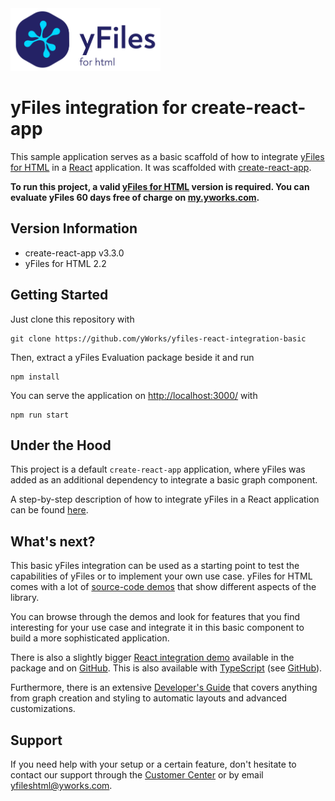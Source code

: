 <img src="./src/yfiles-logo.svg" alt="yFiles logo" height="100"/>

# yFiles integration for create-react-app

This sample application serves as a basic scaffold of how to integrate [yFiles for HTML](https://www.yworks.com/products/yfiles-for-html) in a [React](https://reactjs.org/) application. It was scaffolded with [create-react-app](https://create-react-app.dev/).

**To run this project, a valid [yFiles for HTML](https://www.yworks.com/products/yfiles-for-html) version is required. You can evaluate yFiles 60 days free of charge on [my.yworks.com](https://my.yworks.com/signup?product=YFILES_HTML_EVAL).**

## Version Information

- create-react-app v3.3.0
- yFiles for HTML 2.2

## Getting Started

Just clone this repository with

```
git clone https://github.com/yWorks/yfiles-react-integration-basic
```

Then, extract a yFiles Evaluation package beside it and run

```
npm install
```

You can serve the application on [http://localhost:3000/](http://localhost:3000/) with

```
npm run start
```

## Under the Hood

This project is a default `create-react-app` application, where yFiles was added as an additional dependency to integrate a basic graph component.

A step-by-step description of how to integrate yFiles in a React application can be found [here](integration-howto.md).

## What's next?

This basic yFiles integration can be used as a starting point to test the capabilities of yFiles or to implement your own use case. yFiles for HTML comes with a lot of [source-code demos](https://live.yworks.com/demos/index.html) that show different aspects of the library.

You can browse through the demos and look for features that you find interesting for your use case and integrate it in this basic component to build a more sophisticated application.

There is also a slightly bigger [React integration demo](https://live.yworks.com/demos/toolkit/react/index.html) available in the package and on [GitHub](https://github.com/yWorks/yfiles-for-html-demos/tree/master/demos/toolkit/react). This is also available with [TypeScript](https://live.yworks.com/demos/toolkit/react-typescript/index.html) (see [GitHub](https://github.com/yWorks/yfiles-for-html-demos/tree/master/demos/toolkit/react-typescript)).

Furthermore, there is an extensive [Developer's Guide](https://docs.yworks.com/yfileshtml/#/dguide/introduction#top) that covers anything from graph creation and styling to automatic layouts and advanced customizations.

## Support

If you need help with your setup or a certain feature, don't hesitate to contact our support through
the [Customer Center](https://my.yworks.com/) or by email [yfileshtml@yworks.com](mailto:yfileshtml@yworks.com).
